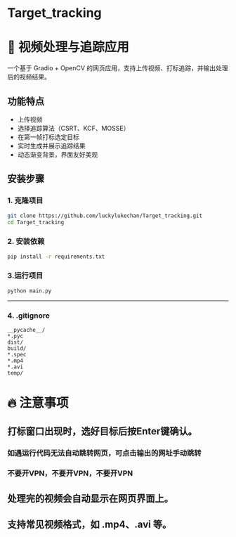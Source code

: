 # Target_tracking
# 🎯 视频处理与追踪应用

一个基于 Gradio + OpenCV 的网页应用，支持上传视频、打标追踪，并输出处理后的视频结果。

## 功能特点

- 上传视频
- 选择追踪算法（CSRT、KCF、MOSSE）
- 在第一帧打标选定目标
- 实时生成并展示追踪结果
- 动态渐变背景，界面友好美观

## 安装步骤

### 1. 克隆项目
```bash
git clone https://github.com/luckylukechan/Target_tracking.git
cd Target_tracking
```

### 2. 安装依赖
```bash
pip install -r requirements.txt
```

### 3.运行项目
```bash
python main.py
```


---

### 4. .gitignore

```gitignore
__pycache__/
*.pyc
dist/
build/
*.spec
*.mp4
*.avi
temp/
```

# 🔥 注意事项
## 打标窗口出现时，选好目标后按Enter键确认。
### 如遇运行代码无法自动跳转网页，可点击输出的网址手动跳转
### 不要开VPN，不要开VPN，不要开VPN
## 处理完的视频会自动显示在网页界面上。
## 支持常见视频格式，如 .mp4、.avi 等。

